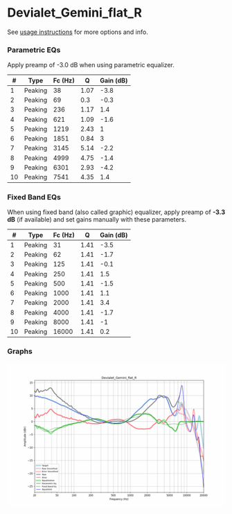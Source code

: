 # Devialet_Gemini_flat_R
See [usage instructions](https://github.com/jaakkopasanen/AutoEq#usage) for more options and info.

### Parametric EQs
Apply preamp of -3.0 dB when using parametric equalizer.

|   # | Type    |   Fc (Hz) |    Q |   Gain (dB) |
|-----|---------|-----------|------|-------------|
|   1 | Peaking |        38 | 1.07 |        -3.8 |
|   2 | Peaking |        69 | 0.3  |        -0.3 |
|   3 | Peaking |       236 | 1.17 |         1.4 |
|   4 | Peaking |       621 | 1.09 |        -1.6 |
|   5 | Peaking |      1219 | 2.43 |         1   |
|   6 | Peaking |      1851 | 0.84 |         3   |
|   7 | Peaking |      3145 | 5.14 |        -2.2 |
|   8 | Peaking |      4999 | 4.75 |        -1.4 |
|   9 | Peaking |      6301 | 2.93 |        -4.2 |
|  10 | Peaking |      7541 | 4.35 |         1.4 |

### Fixed Band EQs
When using fixed band (also called graphic) equalizer, apply preamp of **-3.3 dB** (if available) and set gains manually with these parameters.

|   # | Type    |   Fc (Hz) |    Q |   Gain (dB) |
|-----|---------|-----------|------|-------------|
|   1 | Peaking |        31 | 1.41 |        -3.5 |
|   2 | Peaking |        62 | 1.41 |        -1.7 |
|   3 | Peaking |       125 | 1.41 |        -0.1 |
|   4 | Peaking |       250 | 1.41 |         1.5 |
|   5 | Peaking |       500 | 1.41 |        -1.5 |
|   6 | Peaking |      1000 | 1.41 |         1.1 |
|   7 | Peaking |      2000 | 1.41 |         3.4 |
|   8 | Peaking |      4000 | 1.41 |        -1.7 |
|   9 | Peaking |      8000 | 1.41 |        -1   |
|  10 | Peaking |     16000 | 1.41 |         0.2 |

### Graphs
![](./Devialet_Gemini_flat_R.png)

